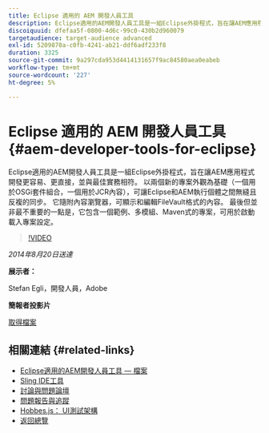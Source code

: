 ```yaml
---
title: Eclipse 適用的 AEM 開發人員工具
description: Eclipse適用的AEM開發人員工具是一組Eclipse外掛程式，旨在讓AEM應用程式開發更容易、更直接，並與最佳實務相符。 以兩個新的專案外觀為基礎（一個用於OSGi套件組合，一個用於JCR內容），可讓Eclipse和AEM執行個體之間無縫且反複的同步。 它隨附內容瀏覽器，可顯示和編輯FileVault格式的內容。 最後但並非最不重要的一點是，它包含一個範例、多模組、Maven式的專案，可用於啟動載入專案設定。
discoiquuid: dfefaa5f-0800-4d6c-99c0-430b2d960079
targetaudience: target-audience advanced
exl-id: 5209870a-c0fb-4241-ab21-ddf6adf233f8
duration: 3325
source-git-commit: 9a297cda953d4414131657f9ac84580aea0eabeb
workflow-type: tm+mt
source-wordcount: '227'
ht-degree: 5%

---
```


# Eclipse 適用的 AEM 開發人員工具{#aem-developer-tools-for-eclipse}

Eclipse適用的AEM開發人員工具是一組Eclipse外掛程式，旨在讓AEM應用程式開發更容易、更直接，並與最佳實務相符。 以兩個新的專案外觀為基礎（一個用於OSGi套件組合，一個用於JCR內容），可讓Eclipse和AEM執行個體之間無縫且反複的同步。 它隨附內容瀏覽器，可顯示和編輯FileVault格式的內容。 最後但並非最不重要的一點是，它包含一個範例、多模組、Maven式的專案，可用於啟動載入專案設定。

>[!VIDEO](https://video.tv.adobe.com/v/19465/?quality=9)

*2014年8月20日送達*

**展示者：**

Stefan Egli，開發人員，Adobe

**簡報者投影片**

[取得檔案](assets/aem-dev-tools-cq-gems.pdf)

## 相關連結 {#related-links}

* [Eclipse適用的AEM開發人員工具 — 檔案](https://experienceleague.adobe.com/docs/experience-manager-cloud-service/content/implementing/developer-tools/eclipse.html)
* [Sling IDE工具](https://sling.apache.org/documentation/development/ide-tooling.html)
* [討論與問題論壇](https://help-forums.adobe.com/content/adobeforums/en/experience-manager-forum/adobe-experience-manager.html)
* [問題報告與追蹤](https://github.com/Adobe-Marketing-Cloud/aem-eclipse-developer-tools/issues)
* [Hobbes.js： UI測試架構](https://docs.adobe.com/docs/en/aem/6-0/develop/components/hobbes.html)
* [返回總覽](https://helpx.adobe.com/experience-manager/kt/eseminars/gems/aem-index.html)
